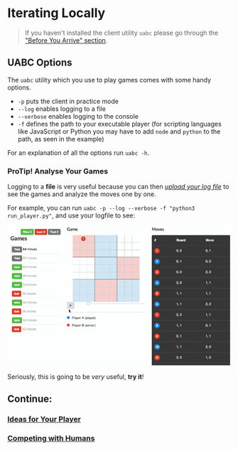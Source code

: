 # Iterating Locally

> If you haven't installed the client utility `uabc` please go through the ["Before You Arrive" section](../README.md).

## UABC Options

The `uabc` utility which you use to play games comes with some handy options.

* `-p` puts the client in practice mode
* `--log` enables logging to a file
* `--verbose` enables logging to the console
* `-f` defines the path to your executable player (for scripting languages like JavaScript or Python you may have to add `node` and `python` to the path, as seen in the example)

For an explanation of all the options run `uabc -h`.

### ProTip! Analyse Your Games

Logging to a **file** is very useful because you can then *[upload your log file](https://uttt.socialgorithm.org/replay)* to see the games and analyze the moves one by one.

For example, you can run `uabc -p --log --verbose -f "python3 run_player.py"`, and use your logfile to see: 

![Game Analysis](/assets/replay.gif)

Seriously, this is going to be *very* useful, **try it**!

## Continue:

### [Ideas for Your Player](ideas.md)
### [Competing with Humans](competing.md)
